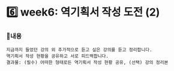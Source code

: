 # 6️⃣ week6: 역기획서 작성 도전 (2)

### 📌내용
`지금까지 들었던 강의 외 추가적으로 듣고 싶은 강의를 듣고 정리합니다.`   
`역기획서 작성 현황을 공유하고 서로 피드백합니다.`    
`결과물: (필수) 어떠한 형태로든 역기획서 작성 현황 공유, (선택) 강의 정리본`